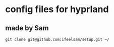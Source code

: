 # config files for hyprland 
## made by Sam

```
git clone git@github.com:ifeelsam/setup.git ~/ 
```

```
```

